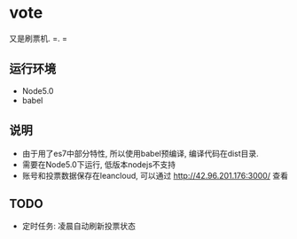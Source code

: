 # vote
又是刷票机. =. =

## 运行环境
 - Node5.0
 - babel

## 说明

- 由于用了es7中部分特性, 所以使用babel预编译, 编译代码在dist目录. 
- 需要在Node5.0下运行, 低版本nodejs不支持
- 账号和投票数据保存在leancloud, 可以通过 http://42.96.201.176:3000/ 查看


## TODO

- 定时任务: 凌晨自动刷新投票状态
